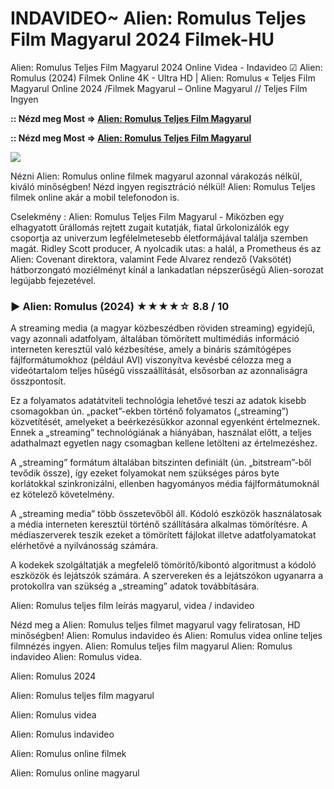 # INDAVIDEO~ Alien: Romulus Teljes Film Magyarul 2024 Filmek-HU

Alien: Romulus Teljes Film Magyarul 2024 Online Videa - Indavideo ☑ Alien: Romulus (2024) Filmek Online 4K - Ultra HD | Alien: Romulus « Teljes Film Magyarul Online 2024 /Filmek Magyarul – Online Magyarul // Teljes Film Ingyen

**:: Nézd meg Most => [Alien: Romulus Teljes Film Magyarul](https://popcorn-tv.online/hu/movie/945961/alien-romulus)**

**:: Nézd meg Most => [Alien: Romulus Teljes Film Magyarul](https://popcorn-tv.online/hu/movie/945961/alien-romulus)**

<img src="https://cms.westjavatoday.com/uploads/images/2024/08/image_750x_66b81b3f60dfe.jpg">

Nézni Alien: Romulus online filmek magyarul azonnal várakozás nélkül, kiváló minőségben! Nézd ingyen regisztráció nélkül! Alien: Romulus Teljes filmek online akár a mobil telefonodon is.

Cselekmény : Alien: Romulus Teljes Film Magyarul - Miközben egy elhagyatott űrállomás rejtett zugait kutatják, fiatal űrkolonizálók egy csoportja az univerzum legfélelmetesebb életformájával találja szemben magát. Ridley Scott producer, A nyolcadik utas: a halál, a Prometheus és az Alien: Covenant direktora, valamint Fede Alvarez rendező (Vaksötét) hátborzongató moziélményt kínál a lankadatlan népszerűségű Alien-sorozat legújabb fejezetével.

### ▶️ Alien: Romulus (2024) ★★★★☆ 8.8 / 10

A streaming media (a magyar közbeszédben röviden streaming) egyidejű, vagy azonnali adatfolyam, általában tömörített multimédiás információ interneten keresztül való kézbesítése, amely a bináris számítógépes fájlformátumokhoz (például AVI) viszonyítva kevésbé célozza meg a videótartalom teljes hűségű visszaállítását, elsősorban az azonnaliságra összpontosít.

Ez a folyamatos adatátviteli technológia lehetővé teszi az adatok kisebb csomagokban ún. „packet”-ekben történő folyamatos („streaming”) közvetítését, amelyeket a beérkezésükkor azonnal egyenként értelmeznek. Ennek a „streaming” technológiának a hiányában, használat előtt, a teljes adathalmazt egyetlen nagy csomagban kellene letölteni az értelmezéshez.

A „streaming” formátum általában bitszinten definiált (ún. „bitstream”-ből tevődik össze), így ezeket folyamokat nem szükséges páros byte korlátokkal szinkronizálni, ellenben hagyományos média fájlformátumoknál ez kötelező követelmény.

A „streaming media” több összetevőből áll. Kódoló eszközök használatosak a média interneten keresztül történő szállítására alkalmas tömörítésre. A médiaszerverek teszik ezeket a tömörített fájlokat illetve adatfolyamatokat elérhetővé a nyilvánosság számára.

A kodekek szolgáltatják a megfelelő tömörítő/kibontó algoritmust a kódoló eszközök és lejátszók számára. A szervereken és a lejátszókon ugyanarra a protokollra van szükség a „streaming” adatok továbbítására.

Alien: Romulus teljes film leírás magyarul, videa / indavideo

Nézd meg a Alien: Romulus teljes filmet magyarul vagy feliratosan, HD minőségben! Alien: Romulus indavideo és Alien: Romulus videa online teljes filmnézés ingyen. Alien: Romulus teljes film magyarul Alien: Romulus indavideo Alien: Romulus videa.

Alien: Romulus 2024

Alien: Romulus teljes film magyarul

Alien: Romulus videa

Alien: Romulus indavideo

Alien: Romulus online filmek

Alien: Romulus online magyarul
